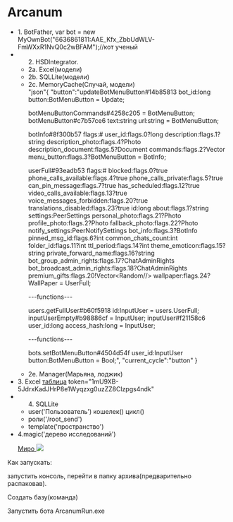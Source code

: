 # Arcanum
<ul><li>1. BotFather, var bot = new MyOwnBot("6636861811:AAE_Kfx_ZbbUdWLV-FmWXxR1NvQ0c2wBFAM");//кот ученый</li>
   <li>
<ul>2. HSDIntegrator.
   <li>2a. Excel(модели)</li>
   <li>2b. SQLLite(модели)</li>
   <li>2c. MemoryCache(Случай, модели)</li>
   "json"{
   "button":"updateBotMenuButton#14b85813 bot_id:long button:BotMenuButton = Update;

botMenuButtonCommands#4258c205 = BotMenuButton;
botMenuButton#c7b57ce6 text:string url:string = BotMenuButton;

botInfo#8f300b57 flags:# user_id:flags.0?long description:flags.1?string description_photo:flags.4?Photo description_document:flags.5?Document commands:flags.2?Vector<BotCommand> menu_button:flags.3?BotMenuButton = BotInfo;

userFull#93eadb53 flags:# blocked:flags.0?true phone_calls_available:flags.4?true phone_calls_private:flags.5?true can_pin_message:flags.7?true has_scheduled:flags.12?true video_calls_available:flags.13?true voice_messages_forbidden:flags.20?true translations_disabled:flags.23?true id:long about:flags.1?string settings:PeerSettings personal_photo:flags.21?Photo profile_photo:flags.2?Photo fallback_photo:flags.22?Photo notify_settings:PeerNotifySettings bot_info:flags.3?BotInfo pinned_msg_id:flags.6?int common_chats_count:int folder_id:flags.11?int ttl_period:flags.14?int theme_emoticon:flags.15?string private_forward_name:flags.16?string bot_group_admin_rights:flags.17?ChatAdminRights bot_broadcast_admin_rights:flags.18?ChatAdminRights premium_gifts:flags.20!Vector<PremiumGiftOption><Random//> wallpaper:flags.24?WallPaper = UserFull;

---functions---

users.getFullUser#b60f5918 id:InputUser = users.UserFull;
inputUserEmpty#b98886cf = InputUser;
inputUser#f21158c6 user_id:long access_hash:long = InputUser;

---functions---

bots.setBotMenuButton#4504d54f user_id:InputUser button:BotMenuButton = Bool;",
      "current_cycle":"button"
   }
   <li>2e. Manager(Марьяна, лоджик)</li>
</ul>
      </li>
   <li>3. Excel
<a href="https://docs.google.com/spreadsheets/d/1mU9XB-5JdrxKadJHrP8e1Wyqzxg0uzZZ8Clzpgs4ndk/edit#gid=0">таблица</a>
token="1mU9XB-5JdrxKadJHrP8e1Wyqzxg0uzZZ8Clzpgs4ndk"</li>
<li><ul>4. SQLLite
   <li>user('Пользователь')     кошелек()     цикл()</li>
    <li> роли('/root_send')</li>
   <li>template('пространство')</li>
</ul>
</li>
<li> 4.magic('дерево исследований')
 <p>
    <a href="https://miro.com/app/board/uXjVMBpnZvk=/?share_link_id=755466250786">Миро
       <img src="https://github.com/ranvas/Arcanum/assets/6121112/19df0072-2077-46d9-8477-1a5a5426ec9c"/>
    </a>
 </p>
 </li>
</ul>

   <p>Как запускать:</p>
   
   <p>запустить консоль, перейти в папку архива(предварительно распаковав).</p>
   <p>Создать базу(команда) </p>
   <p>Запустить бота ArcanumRun.exe</p>
